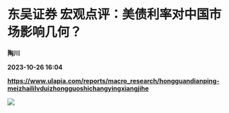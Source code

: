 # 东吴证券 宏观点评：美债利率对中国市场影响几何？
**陶川**

**2023-10-26 16:04**

**https://www.ulapia.com/reports/macro_research/hongguandianping-meizhaililvduizhongguoshichangyingxiangjihe**

![](https://img.ulapia.com/thumbnails/macro_research/20231026/H3_AP202310261603746053_1.jpg)